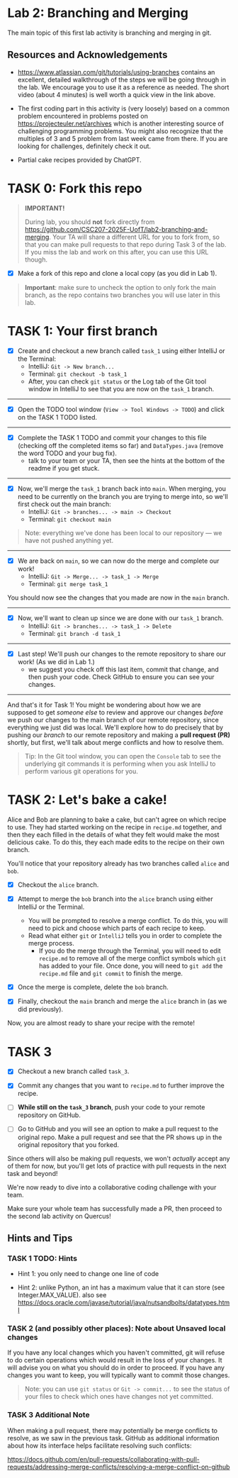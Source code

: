 # Lab 2: Branching and Merging

The main topic of this first lab activity is branching and merging in git.

## Resources and Acknowledgements

- https://www.atlassian.com/git/tutorials/using-branches contains an excellent, detailed
walkthrough of the steps we will be going through in the lab. We encourage you to use
it as a reference as needed. The short video (about 4 minutes) is well worth a quick view
in the link above.

- The first coding part in this activity is (very loosely) based on a common problem encountered in
problems posted on https://projecteuler.net/archives which is another interesting source of challenging
programming problems. You might also recognize that the multiples of 3 and 5 problem from
last week came from there. If you are looking for challenges, definitely check it out.

- Partial cake recipes provided by ChatGPT.

# TASK 0: Fork this repo

> **IMPORTANT!**
>
>During lab, you should **not** fork directly from https://github.com/CSC207-2025F-UofT/lab2-branching-and-merging.
Your TA will share a different URL for you to fork from, so that you
can make pull requests to that repo during Task 3 of the lab.
If you miss the lab and work on this after, you can use this URL though.

- [x] Make a fork of this repo and clone a local copy (as you did in Lab 1).

>**Important**: make sure to uncheck the option to only fork the main branch, as the repo
> contains two branches you will use later in this lab.

# TASK 1: Your first branch

- [x] Create and checkout a new branch called `task_1` using either IntelliJ or the Terminal:
  - IntelliJ: `Git -> New branch...`
  - Terminal: `git checkout -b task_1`
  - After, you can check `git status` or the Log tab of the Git tool window in IntelliJ to see
  that you are now on the `task_1` branch.

---

- [x] Open the TODO tool window (`View -> Tool Windows -> TODO`) and click on the TASK 1 TODO listed.

---

- [x] Complete the TASK 1 TODO and commit your changes to this file (checking off the
completed items so far) and `DataTypes.java` (remove the word TODO and your bug fix).
  - talk to your team or your TA, then see the hints at the bottom of the readme if you get stuck.

---

- [x] Now, we'll merge the `task_1` branch back into `main`. When merging,
you need to be currently on the branch you are trying to merge into, so we'll first check out the main
branch:
  - IntelliJ: `Git -> branches... -> main -> Checkout`
  - Terminal: `git checkout main`
>Note: everything we've done has been local to our repository — we have not pushed anything yet.

---

- [x] We are back on `main`, so we can now do the merge and complete our work!
  - IntelliJ: `Git -> Merge... -> task_1 -> Merge`
  - Terminal: `git merge task_1`

You should now see the changes that you made are now in the `main` branch.

---

- [x] Now, we'll want to clean up since we are done with our `task_1` branch.
  - IntelliJ: `Git -> branches... -> task_1 -> Delete`
  - Terminal: `git branch -d task_1`

---

- [x] Last step! We'll push our changes to the remote repository to share our work! (As we did in Lab 1.)
  - we suggest you check off this last item, commit that change, and then push your code.
    Check GitHub to ensure you can see your changes.

---

And that's it for Task 1! You might be wondering about how we are supposed to get _someone else_
to review and approve our changes _before_ we push our changes to the main branch of
our remote repository, since everything we just did was local. We'll explore how to do precisely
that by pushing our *branch* to our remote repository and making a **pull request (PR)** shortly,
but first, we'll talk about merge conflicts and how to resolve them.

> Tip: In the Git tool window, you can open the `Console` tab to see the underlying git commands it
is performing when you ask IntelliJ to perform various git operations for you.

# TASK 2: Let's bake a cake!

Alice and Bob are planning to bake a cake, but can't agree on which recipe to use. They had
started working on the recipe in `recipe.md` together, and then they each filled in the details of
what they felt would make the most delicious cake. To do this, they each made edits to the recipe
on their own branch.

You'll notice that your repository already has two branches called `alice` and `bob`.

- [x] Checkout the `alice` branch. 

- [x] Attempt to merge the `bob` branch into the `alice` branch using either IntelliJ or the Terminal.
  - You will be prompted to resolve a merge conflict. To do this, you will need to pick and choose which
  parts of each recipe to keep.
  - Read what either `git` or `IntelliJ` tells you in order to complete the merge process.
    - If you do the merge through the Terminal, you will need to edit `recipe.md` to remove all of the
    merge conflict symbols which `git` has added to your file. Once done, you will need to `git add` the
    `recipe.md` file and `git commit` to finish the merge.

- [x] Once the merge is complete, delete the `bob` branch.

- [x] Finally, checkout the `main` branch and merge the `alice` branch in (as we did previously). 

Now, you are almost ready to share your recipe with the remote! 

# TASK 3

- [x] Checkout a new branch called `task_3`.

- [x] Commit any changes that you want to `recipe.md` to further improve the recipe.

- [ ] **While still on the `task_3` branch**, push your code to your remote repository on GitHub.

- [ ] Go to GitHub and you will see an option to make a pull request to the original repo. Make
  a pull request and see that the PR shows up in the original repository that you forked.

Since others will also be making pull requests, we won't *actually* accept any of them for now, but
you'll get lots of practice with pull requests in the next task and beyond!

We're now ready to dive into a collaborative coding challenge with your team.

Make sure your whole team has successfully made a PR, then
proceed to the second lab activity on Quercus!

## Hints and Tips

### TASK 1 TODO: Hints

- Hint 1: you only need to change one line of code

- Hint 2: unlike Python, an int has a maximum value that it can store (see Integer.MAX_VALUE).
also see https://docs.oracle.com/javase/tutorial/java/nutsandbolts/datatypes.html

### TASK 2 (and possibly other places): Note about Unsaved local changes

If you have any local changes which you haven't committed, git will refuse to do certain operations
which would result in the loss of your changes. It will advise you on what you should do in order to
proceed. If you have any changes you want to keep, you will typically want to commit those changes.

>Note: you can use `git status` or `Git -> commit...` to see the status of your files to check which
ones have changes not yet committed.

### TASK 3 Additional Note

When making a pull request, there may potentially be merge conflicts to resolve, as we saw in the
previous task. GitHub as additional information about how its interface helps facilitate resolving such
conflicts:

https://docs.github.com/en/pull-requests/collaborating-with-pull-requests/addressing-merge-conflicts/resolving-a-merge-conflict-on-github
